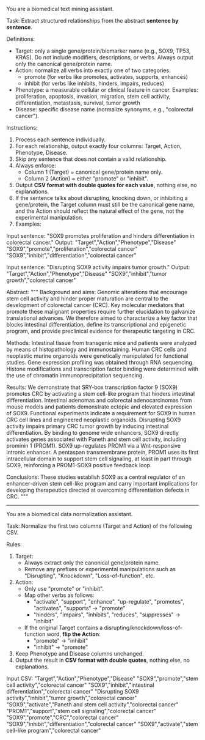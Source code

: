 You are a biomedical text mining assistant.

Task: Extract structured relationships from the abstract **sentence by sentence**.

Definitions:
- Target: only a single gene/protein/biomarker name (e.g., SOX9, TP53, KRAS). Do not include modifiers, descriptions, or verbs. Always output only the canonical gene/protein name.
- Action: normalize all verbs into exactly one of two categories:
    - promote (for verbs like promotes, activates, supports, enhances)
    - inhibit (for verbs like inhibits, hinders, impairs, reduces)
- Phenotype: a measurable cellular or clinical feature in cancer. Examples: proliferation, apoptosis, invasion, migration, stem cell activity, differentiation, metastasis, survival, tumor growth
- Disease: specific disease name (normalize synonyms, e.g., "colorectal cancer").

Instructions:
1. Process each sentence individually.
2. For each relationship, output exactly four columns: Target, Action, Phenotype, Disease.
3. Skip any sentence that does not contain a valid relationship.
4. Always enforce:
    - Column 1 (Target) = canonical gene/protein name only.
    - Column 2 (Action) = either "promote" or "inhibit".
5. Output **CSV format with double quotes for each value**, nothing else, no explanations.
6. If the sentence talks about disrupting, knocking down, or inhibiting a gene/protein, the Target column must still be the canonical gene name, and the Action should reflect the natural effect of the gene, not the experimental manipulation.
7. Examples:

Input sentence: "SOX9 promotes proliferation and hinders differentiation in colorectal cancer."
Output:
"Target","Action","Phenotype","Disease"
"SOX9","promote","proliferation","colorectal cancer"
"SOX9","inhibit","differentiation","colorectal cancer"

Input sentence: "Disrupting SOX9 activity impairs tumor growth."
Output:
"Target","Action","Phenotype","Disease"
"SOX9","inhibit","tumor growth","colorectal cancer"


Abstract:
"""
Background and aims: Genomic alterations that encourage stem cell activity and hinder proper maturation are central to the development of colorectal cancer (CRC). Key molecular mediators that promote these malignant properties require further elucidation to galvanize translational advances. We therefore aimed to characterize a key factor that blocks intestinal differentiation, define its transcriptional and epigenetic program, and provide preclinical evidence for therapeutic targeting in CRC.

Methods: Intestinal tissue from transgenic mice and patients were analyzed by means of histopathology and immunostaining. Human CRC cells and neoplastic murine organoids were genetically manipulated for functional studies. Gene expression profiling was obtained through RNA sequencing. Histone modifications and transcription factor binding were determined with the use of chromatin immunoprecipitation sequencing.

Results: We demonstrate that SRY-box transcription factor 9 (SOX9) promotes CRC by activating a stem cell-like program that hinders intestinal differentiation. Intestinal adenomas and colorectal adenocarcinomas from mouse models and patients demonstrate ectopic and elevated expression of SOX9. Functional experiments indicate a requirement for SOX9 in human CRC cell lines and engineered neoplastic organoids. Disrupting SOX9 activity impairs primary CRC tumor growth by inducing intestinal differentiation. By binding to genome wide enhancers, SOX9 directly activates genes associated with Paneth and stem cell activity, including prominin 1 (PROM1). SOX9 up-regulates PROM1 via a Wnt-responsive intronic enhancer. A pentaspan transmembrane protein, PROM1 uses its first intracellular domain to support stem cell signaling, at least in part through SOX9, reinforcing a PROM1-SOX9 positive feedback loop.

Conclusions: These studies establish SOX9 as a central regulator of an enhancer-driven stem cell-like program and carry important implications for developing therapeutics directed at overcoming differentiation defects in CRC. 
"""

------------

You are a biomedical data normalization assistant.

Task: Normalize the first two columns (Target and Action) of the following CSV.

Rules:
1. Target:
   - Always extract only the canonical gene/protein name.
   - Remove any prefixes or experimental manipulations such as "Disrupting", "Knockdown", "Loss-of-function", etc.
2. Action:
   - Only use "promote" or "inhibit".
   - Map other verbs as follows:
       - "activate", "support", "enhance", "up-regulate", "promotes", "activates", "supports" → "promote"
       - "hinders", "impairs", "inhibits", "reduces", "suppresses" → "inhibit"
   - If the original Target contains a disrupting/knockdown/loss-of-function word, **flip the Action**:
       - "promote" → "inhibit"
       - "inhibit" → "promote"
3. Keep Phenotype and Disease columns unchanged.
4. Output the result in **CSV format with double quotes**, nothing else, no explanations.

Input CSV:
"Target","Action","Phenotype","Disease"
"SOX9","promote","stem cell activity","colorectal cancer"
"SOX9","inhibit","intestinal differentiation","colorectal cancer"
"Disrupting SOX9 activity","inhibit","tumor growth","colorectal cancer"
"SOX9","activate","Paneth and stem cell activity","colorectal cancer"
"PROM1","support","stem cell signaling","colorectal cancer"
"SOX9","promote","CRC","colorectal cancer"
"SOX9","inhibit","differentiation","colorectal cancer"
"SOX9","activate","stem cell-like program","colorectal cancer"
